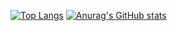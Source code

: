 [![Top Langs](https://github-readme-stats.vercel.app/api/top-langs/?username=EricHu33)](https://github.com/anuraghazra/github-readme-stats)
[![Anurag's GitHub stats](https://github-readme-stats.vercel.app/api?username=EricHu33)](https://github.com/anuraghazra/github-readme-stats)
